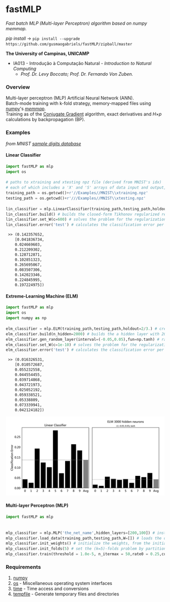 **fastMLP**
==================================================================
*Fast batch MLP (Multi-layer Perceptron) algorithm based on numpy memmap.*

*pip install* -> `pip install --upgrade https://github.com/gusmaogabriels/fastMLP/zipball/master`

**The University of Campinas, UNICAMP**

* IA013 - Introdução à Computação Natural - *Introduction to Natural Computing*
   - *Prof. Dr. Levy Boccato; Prof. Dr. Fernando Von Zuben.*

### Overview
Multi-layer perceptron (MLP) Artificial Neural Network (ANN).  
Batch-mode training with k-fold strategy, memory-mapped files using [numpy](http://www.numpy.org/)'s [*memmap*](https://br.linkedin.com/pub/gabriel-saben%C3%A7a-gusm%C3%A3o/115/aa6/aa8).  
Training as of the [Conjugate Gradient](https://github.com/gusmaogabriels/optinpy#conjugate-gradient-methodconjugate-gradient) algorithm, exact derivatives and *H*×*p* calculations by backpropagation (BP).  

### Examples

*from MNIST [sample digits database](/Examples/MNIST)*

#### Linear Classifier

 ```python  
import fastMLP as mlp
import os
	
# paths to xtraining and xtesting npz file (derived from MNIST's idx)
# each of which includes a 'X' and 'S' arrays of data input and output, respectively
training_path = os.getcwd()+r'//Examples//MNIST\\xtraining.npz' 
testing_path = os.getcwd()+r'///Examples//MNIST\\xtesting.npz'
	 
lin_classifier = mlp.LinearClassifier(training_path,testing_path,holdout=2/3.) # creates the linear classifier
lin_classifier.build() # builds the closed-form Tikhonov regularized regression problem 
lin_classifier.set_W(c=600) # solves the problem for the regularization parameter c = 600
lin_classifier.error('test') # calculates the classification error per class and the average per class
```
	 
	 >> (0.142357652,
		[0.041836734,
		0.024669603,
		0.212209302,
		0.128712871,
		0.102851323,
		0.265695067,
		0.083507306,
		0.142023346,
		0.224845995,
		0.197224975])
	 
#### Extreme-Learning Machine (ELM)

 ```python  
import fastMLP as mlp
import os
import numpy as np
	 
elm_classifier = mlp.ELM(training_path,testing_path,holdout=2/3.) # creates the ELM classifier
elm_classifier.build(n_hidden=2000) # builds the a hidden layer with 200
elm_classifier.gen_random_layer(interval=(-0.05,0.05),fun=np.tanh) # random uniform between -0.05 and 0.05 and hyperbolic tangent transfer function
elm_classifier.set_W(c=1e-10) # solves the problem for the regularization parameter c = 600
elm_classifier.error('test') # calculates the classification error per class and the average per class
```
	 
	 >> (0.016326531,
		[0.010572687,
		0.055232558,
		0.044554455,
		0.039714868,
		0.043721973,
		0.025052192,
		0.059338521,
		0.05338809,
		0.073339941,
		0.042124182])

![Alt Text](/raw/elm_lin.png)	

#### Multi-layer Perceptron (MLP)

 ```python  
import fastMLP as mlp
	
	 
mlp_classifier = mlp.MLP('the_net_name',hidden_layers=[200,100]) # instantiates the MLP class, with two hidden layers with 200 and 100 neurons, respectively
mlp_classifier.load_data(training_path,testing_path,W=[]) # loads the data and allocates the ANN strucure memmap files under the hood
mlp_classifier.init_weights() # initialize the weights, from the initial guess (if given) or uniformily random
mlp_classifier.init_folds(5) # set the (k=5)-folds problem by partitioning the training set
mlp_classifier.train(threshold = 1.0e-5, n_itermax = 50,rate0 = 0.25,cut = 0.25) # begin the training session
```

### Requirements
1. [numpy](http://www.numpy.org/)
2. [os](https://docs.python.org/2/library/os.html) - Miscellaneous operating system interfaces
3. [time](https://docs.python.org/2/library/time.html) - Time access and conversions
4. [tempfile](https://docs.python.org/2/library/tempfile.html) - Generate temporary files and directories